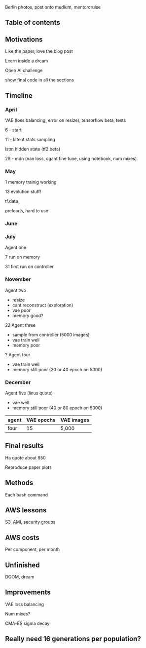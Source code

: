 Berlin photos, post onto medium, mentorcruise

## Table of contents

## Motivations

Like the paper, love the blog post

Learn inside a dream

Open AI challenge

show final code in all the sections

## Timeline

### April

VAE (loss balancing, error on resize), tensorflow beta, tests

6 - start

11 - latent stats sampling

lstm hidden state (tf2 beta)

29 - mdn (nan loss, cgant fine tune, using notebook, num mixes)

### May

1 memory trainig working

13 evolution stuff!

tf.data

preloads, hard to use

### June

### July

Agent one 

7 run on memory

31 first run on controller

### November

Agent two
- resize
- cant reconstruct (exploration)
- vae poor
- memory good?

22 Agent three
- sample from controller (5000 images)
- vae train well
- memory poor

? Agent four
- vae train well
- memory still poor (20 or 40 epoch on 5000)

### December

Agent five (linus quote)
- vae well
- memory still poor (40 or 80 epoch on 5000)

| agent | VAE epochs | VAE images
|---|---|---|
|four| 15 | 5,000



## Final results

Ha quote about 850

Reproduce paper plots


## Methods

Each bash command



## AWS lessons 

S3, AMI, security groups

## AWS costs

Per component, per month

## Unfinished

DOOM, dream

## Improvements

VAE loss balancing

Num mixes?

CMA-ES sigma decay

Really need 16 generations per population?
- 
